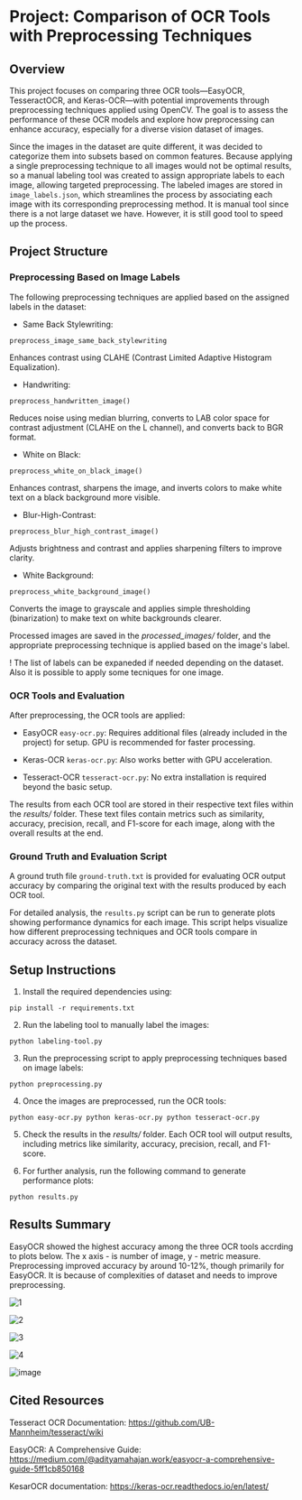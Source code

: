 # Project: Comparison of OCR Tools with Preprocessing Techniques

## Overview
This project focuses on comparing three OCR tools—EasyOCR, TesseractOCR, and Keras-OCR—with potential improvements through preprocessing techniques applied using OpenCV. The goal is to assess the performance of these OCR models and explore how preprocessing can enhance accuracy, especially for a diverse vision dataset of images.

Since the images in the dataset are quite different, it was decided to categorize them into subsets based on common features. Because applying a single preprocessing technique to all images would not be optimal results, so a manual labeling tool was created to assign appropriate labels to each image, allowing targeted preprocessing. The labeled images are stored in `image_labels.json`, which streamlines the process by associating each image with its corresponding preprocessing method. It is manual tool since there is a not large dataset we have. However, it is still good tool to speed up the process. 

## Project Structure
### Preprocessing Based on Image Labels

The following preprocessing techniques are applied based on the assigned labels in the dataset:

- Same Back Stylewriting:

`preprocess_image_same_back_stylewriting`

Enhances contrast using CLAHE (Contrast Limited Adaptive Histogram Equalization).

- Handwriting:

`preprocess_handwritten_image()`

Reduces noise using median blurring, converts to LAB color space for contrast adjustment (CLAHE on the L channel), and converts back to BGR format.

- White on Black:

`preprocess_white_on_black_image()`

Enhances contrast, sharpens the image, and inverts colors to make white text on a black background more visible.

- Blur-High-Contrast:

`preprocess_blur_high_contrast_image()`

Adjusts brightness and contrast and applies sharpening filters to improve clarity.

- White Background:

`preprocess_white_background_image()`

Converts the image to grayscale and applies simple thresholding (binarization) to make text on white backgrounds clearer.

Processed images are saved in the *processed_images/* folder, and the appropriate preprocessing technique is applied based on the image's label.

! The list of labels can be expaneded if needed depending on the dataset. Also it is possible to apply some tecniques for one image.

### OCR Tools and Evaluation

After preprocessing, the OCR tools are applied:

- EasyOCR `easy-ocr.py`: Requires additional files (already included in the project) for setup. GPU is recommended for faster processing.

- Keras-OCR `keras-ocr.py`: Also works better with GPU acceleration.

- Tesseract-OCR `tesseract-ocr.py`: No extra installation is required beyond the basic setup.

The results from each OCR tool are stored in their respective text files within the *results/* folder. These text files contain metrics such as similarity, accuracy, precision, recall, and F1-score for each image, along with the overall results at the end.

### Ground Truth and Evaluation Script
A ground truth file `ground-truth.txt` is provided for evaluating OCR output accuracy by comparing the original text with the results produced by each OCR tool.

For detailed analysis, the `results.py` script can be run to generate plots showing performance dynamics for each image. This script helps visualize how different preprocessing techniques and OCR tools compare in accuracy across the dataset.

## Setup Instructions

1. Install the required dependencies using:

`pip install -r requirements.txt`

2. Run the labeling tool to manually label the images:

`python labeling-tool.py`

3. Run the preprocessing script to apply preprocessing techniques based on image labels:

`python preprocessing.py`

4. Once the images are preprocessed, run the OCR tools:

`python easy-ocr.py
python keras-ocr.py
python tesseract-ocr.py
`

5. Check the results in the *results/* folder. Each OCR tool will output results, including metrics like similarity, accuracy, precision, recall, and F1-score.

6. For further analysis, run the following command to generate performance plots:

`python results.py`

## Results Summary

EasyOCR showed the highest accuracy among the three OCR tools accrding to plots below. The x axis - is number of image, y - metric measure. 
Preprocessing improved accuracy by around 10-12%, though primarily for EasyOCR. It is because of complexities of dataset and needs to improve preprocessing. 

![1](https://github.com/user-attachments/assets/3a8a3857-bb17-422f-bc34-92c65e90d64a)

![2](https://github.com/user-attachments/assets/3e08e66b-c3f4-4af5-908d-1ad652aa6345)

![3](https://github.com/user-attachments/assets/ebaf3353-3ec4-401b-aca4-17f666481d6d)

![4](https://github.com/user-attachments/assets/b4b00cf7-2fdf-457f-ba88-9a41a733fdb3)

![image](https://github.com/user-attachments/assets/772b16d1-43c8-4091-bc6b-d7733c973c0a)


## Cited Resources

Tesseract OCR Documentation: https://github.com/UB-Mannheim/tesseract/wiki

EasyOCR: A Comprehensive Guide: https://medium.com/@adityamahajan.work/easyocr-a-comprehensive-guide-5ff1cb850168

KesarOCR documentation: https://keras-ocr.readthedocs.io/en/latest/
